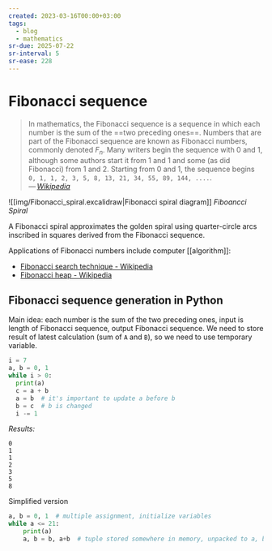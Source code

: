 ```yaml
---
created: 2023-03-16T00:00+03:00
tags:
  - blog
  - mathematics
sr-due: 2025-07-22
sr-interval: 5
sr-ease: 228
---
```


# Fibonacci sequence

> In mathematics, the Fibonacci sequence is a sequence in which each number is
> the sum of the ==two preceding ones==. Numbers that are part of the Fibonacci
> sequence are known as Fibonacci numbers, commonly denoted $F_n$. Many writers
> begin the sequence with 0 and 1, although some authors start it from 1 and
> 1 and some (as did Fibonacci) from 1 and 2. Starting from 0 and 1, the
> sequence begins `0, 1, 1, 2, 3, 5, 8, 13, 21, 34, 55, 89, 144, ....`.\
> — <cite>[Wikipedia](https://en.wikipedia.org/wiki/Fibonacci_sequence)</cite>

![[img/Fibonacci_spiral.excalidraw|Fibonacci spiral diagram]]
_Fiboancci Spiral_

A Fibonacci spiral approximates the golden spiral using quarter-circle arcs
inscribed in squares derived from the Fibonacci sequence.

Applications of Fibonacci numbers include computer [[algorithm]]:

- [Fibonacci search technique - Wikipedia](https://en.wikipedia.org/wiki/Fibonacci_search_technique)
- [Fibonacci heap - Wikipedia](https://en.wikipedia.org/wiki/Fibonacci_heap)

## Fibonacci sequence generation in Python

Main idea: each number is the sum of the two preceding ones, input is length of
Fibonacci sequence, output Fibonacci sequence. We need to store result of latest
calculation (sum of `A` and `B`), so we need to use temporary variable.

```python
i = 7
a, b = 0, 1
while i > 0:
  print(a)
  c = a + b
  a = b  # it's important to update a before b
  b = c  # b is changed
  i -= 1
```

*Results:*
```
0
1
1
2
3
5
8
```

Simplified version

```python
a, b = 0, 1  # multiple assignment, initialize variables
while a <= 21:
    print(a)
    a, b = b, a+b  # tuple stored somewhere in memory, unpacked to a, b
```
